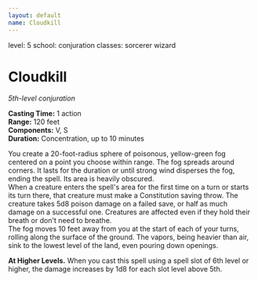 ```yaml
---
layout: default
name: Cloudkill
---
```

level: 5
school: conjuration
classes: sorcerer
         wizard

# Cloudkill 
_5th-level conjuration_  

**Casting Time:** 1 action    
**Range:** 120 feet    
**Components:** V, S   
**Duration:** Concentration, up to 10 minutes 

You create a 20-foot-radius sphere of poisonous, yellow-green fog centered on a point you choose within range. The fog spreads around corners. It lasts for the duration or until strong wind disperses the fog, ending the spell. Its area is heavily obscured.    
When a creature enters the spell's area for the first time on a turn or starts its turn there, that creature must make a Constitution saving throw. The creature takes 5d8 poison damage on a failed save, or half as much damage on a successful one. Creatures are affected even if they hold their breath or don't need to breathe.    
The fog moves 10 feet away from you at the start of each of your turns, rolling along the surface of the ground. The vapors, being heavier than air, sink to the lowest level of the land, even pouring down openings. 

**At Higher Levels.** When you cast this spell using a spell slot of 6th level or higher, the damage increases by 1d8 for each slot level above 5th. 